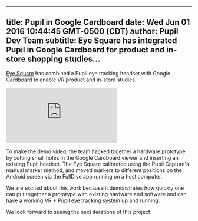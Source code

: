 ---
 title: Pupil in Google Cardboard
 date: Wed Jun 01 2016 10:44:45 GMT-0500 (CDT)
 author: Pupil Dev Team
 subtitle: Eye Square has integrated Pupil in Google Cardboard for product and in-store shopping studies...  
 ---

[Eye Square](http://www.eye-square.com/) has combined a Pupil eye tracking headset with Google Cardboard to enable VR product and in-store studies. 

<div class="Feature-video-container-16by9">
  <iframe class="Feature-video" src="https://player.vimeo.com/video/168907965?title=0&byline=0&portrait=0" frameborder="0" allowfullscreen></iframe>
</div>

To make the demo video, the team hacked together a hardware prototype by cutting small holes in the Google Cardboard viewer and inserting an existing Pupil headset. The Eye Square calibrated using the Pupil Capture's manual marker method, and moved markers to different positions on the Android screen via the FullDive app running on a host computer.

We are excited about this work because it demonstrates how quickly one can put together a prototype with existing hardware and software and can have a working VR + Pupil eye tracking system up and running.

We look forward to seeing the next iterations of this project.
